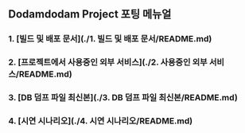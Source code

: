 ## Dodamdodam Project 포팅 메뉴얼

### 1. [빌드 및 배포 문서](./1. 빌드 및 배포 문서/README.md)

### 2. [프로젝트에서 사용중인 외부 서비스](./2. 사용중인 외부 서비스/README.md)

### 3. [DB 덤프 파일 최신본](./3. DB 덤프 파일 최신본/README.md)

### 4. [시연 시나리오](./4. 시연 시나리오/README.md)


